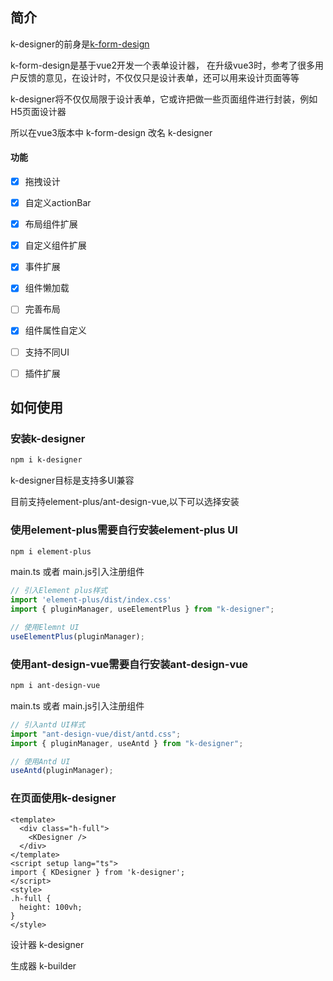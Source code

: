 ## 简介
k-designer的前身是[k-form-design](https://gitee.com/kcz66/k-form-design)

k-form-design是基于vue2开发一个表单设计器，
在升级vue3时，参考了很多用户反馈的意见，在设计时，不仅仅只是设计表单，还可以用来设计页面等等

k-designer将不仅仅局限于设计表单，它或许把做一些页面组件进行封装，例如H5页面设计器

所以在vue3版本中 k-form-design 改名 k-designer



#### 功能

- [x] 拖拽设计
- [x] 自定义actionBar
- [x] 布局组件扩展
- [x] 自定义组件扩展
- [x] 事件扩展
- [x] 组件懒加载
- [ ] 完善布局
- [x] 组件属性自定义
- [ ] 支持不同UI
- [ ] 插件扩展





## 如何使用
### 安装k-designer

```bash
npm i k-designer
```



k-designer目标是支持多UI兼容

目前支持element-plus/ant-design-vue,以下可以选择安装

### 使用element-plus需要自行安装element-plus UI

```bash
npm i element-plus
```
main.ts 或者 main.js引入注册组件
```javascript
// 引入Element plus样式
import 'element-plus/dist/index.css'
import { pluginManager, useElementPlus } from "k-designer";

// 使用Elemnt UI
useElementPlus(pluginManager);
```

### 使用ant-design-vue需要自行安装ant-design-vue

```bash
npm i ant-design-vue
```
main.ts 或者 main.js引入注册组件
```javascript
// 引入antd UI样式
import "ant-design-vue/dist/antd.css";
import { pluginManager, useAntd } from "k-designer";

// 使用Antd UI
useAntd(pluginManager);
```



### 在页面使用k-designer

```vue
<template>
  <div class="h-full">
    <KDesigner />
  </div>
</template>
<script setup lang="ts">
import { KDesigner } from 'k-designer';
</script>
<style>
.h-full {
  height: 100vh;
}
</style>
```





设计器  k-designer

生成器 k-builder

